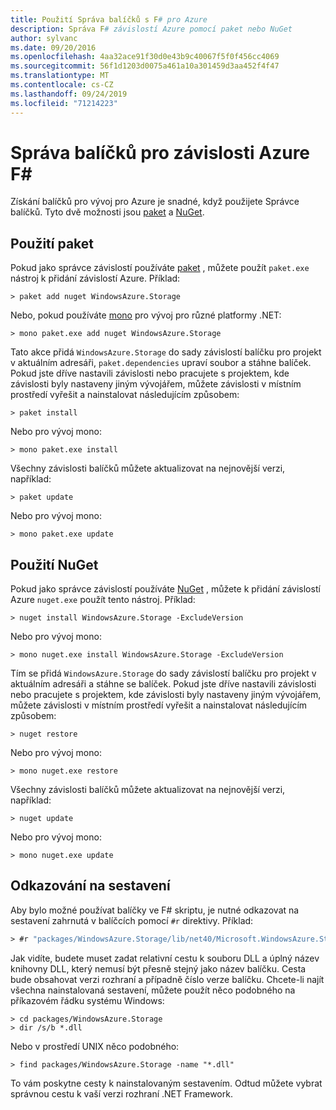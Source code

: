 ```yaml
---
title: Použití Správa balíčků s F# pro Azure
description: Správa F# závislostí Azure pomocí paket nebo NuGet
author: sylvanc
ms.date: 09/20/2016
ms.openlocfilehash: 4aa32ace91f30d0e43b9c40067f5f0f456cc4069
ms.sourcegitcommit: 56f1d1203d0075a461a10a301459d3aa452f4f47
ms.translationtype: MT
ms.contentlocale: cs-CZ
ms.lasthandoff: 09/24/2019
ms.locfileid: "71214223"
---
```

# <a name="package-management-for-f-azure-dependencies"></a>Správa balíčků pro závislosti Azure F#

Získání balíčků pro vývoj pro Azure je snadné, když použijete Správce balíčků. Tyto dvě možnosti jsou [paket](https://fsprojects.github.io/Paket/) a [NuGet](https://www.nuget.org/).

## <a name="using-paket"></a>Použití paket

Pokud jako správce závislostí používáte [paket](https://fsprojects.github.io/Paket/) , můžete použít `paket.exe` nástroj k přidání závislostí Azure. Příklad:

```console
> paket add nuget WindowsAzure.Storage
```

Nebo, pokud používáte [mono](https://www.mono-project.com/) pro vývoj pro různé platformy .NET:

```console
> mono paket.exe add nuget WindowsAzure.Storage
```

Tato akce přidá `WindowsAzure.Storage` do sady závislostí balíčku pro projekt v aktuálním adresáři, `paket.dependencies` upraví soubor a stáhne balíček. Pokud jste dříve nastavili závislosti nebo pracujete s projektem, kde závislosti byly nastaveny jiným vývojářem, můžete závislosti v místním prostředí vyřešit a nainstalovat následujícím způsobem:

```console
> paket install
```

Nebo pro vývoj mono:

```console
> mono paket.exe install
```

Všechny závislosti balíčků můžete aktualizovat na nejnovější verzi, například:

```console
> paket update
```

Nebo pro vývoj mono:

```console
> mono paket.exe update
```

## <a name="using-nuget"></a>Použití NuGet

Pokud jako správce závislostí používáte [NuGet](https://www.nuget.org/) , můžete k přidání závislostí Azure `nuget.exe` použít tento nástroj. Příklad:

```console
> nuget install WindowsAzure.Storage -ExcludeVersion
```

Nebo pro vývoj mono:

```console
> mono nuget.exe install WindowsAzure.Storage -ExcludeVersion
```

Tím se přidá `WindowsAzure.Storage` do sady závislostí balíčku pro projekt v aktuálním adresáři a stáhne se balíček. Pokud jste dříve nastavili závislosti nebo pracujete s projektem, kde závislosti byly nastaveny jiným vývojářem, můžete závislosti v místním prostředí vyřešit a nainstalovat následujícím způsobem:

```console
> nuget restore
```

Nebo pro vývoj mono:

```console
> mono nuget.exe restore
```

Všechny závislosti balíčků můžete aktualizovat na nejnovější verzi, například:

```console
> nuget update
```

Nebo pro vývoj mono:

```console
> mono nuget.exe update
```

## <a name="referencing-assemblies"></a>Odkazování na sestavení

Aby bylo možné používat balíčky ve F# skriptu, je nutné odkazovat na sestavení zahrnutá v balíčcích pomocí `#r` direktivy. Příklad:

```fsharp
> #r "packages/WindowsAzure.Storage/lib/net40/Microsoft.WindowsAzure.Storage.dll"
```

Jak vidíte, budete muset zadat relativní cestu k souboru DLL a úplný název knihovny DLL, který nemusí být přesně stejný jako název balíčku. Cesta bude obsahovat verzi rozhraní a případně číslo verze balíčku. Chcete-li najít všechna nainstalovaná sestavení, můžete použít něco podobného na příkazovém řádku systému Windows:

```console
> cd packages/WindowsAzure.Storage
> dir /s/b *.dll
```

Nebo v prostředí UNIX něco podobného:

```console
> find packages/WindowsAzure.Storage -name "*.dll"
```

To vám poskytne cesty k nainstalovaným sestavením. Odtud můžete vybrat správnou cestu k vaší verzi rozhraní .NET Framework.
